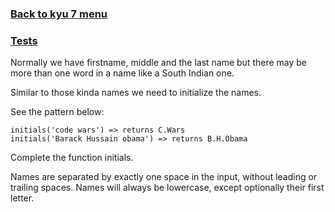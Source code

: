 ### [Back to kyu 7 menu](../)<br>
### [Tests](../../../../../../../test/java/net/oleksin/kata/kyu7/cwars)
Normally we have firstname, middle and the last name but there may be more than one word in a name like a South Indian one.

Similar to those kinda names we need to initialize the names.

See the pattern below:
```
initials('code wars') => returns C.Wars
initials('Barack Hussain obama') => returns B.H.Obama
```
Complete the function initials.

Names are separated by exactly one space in the input, without leading or trailing spaces. Names will always be lowercase, except optionally their first letter.